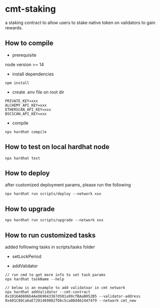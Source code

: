 # cmt-staking

a staking contract to allow users to stake native token on validators to gain rewards.

## How to compile

- prerequisite

node version >= 14

- install dependencies

```
npm install
```

- create .env file on root dir

```
PRIVATE_KEY=xxx
ALCHEMY_API_KEY=xxx
ETHERSCAN_API_KEY=xxx
BSCSCAN_API_KEY=xxx
```

- compile

```
npx hardhat compile
```

## How to test on local hardhat node

```
npx hardhat test
```

## How to deploy

after customized deployment params, please run the following
```
npx hardhat run scripts/deploy --network xxx
```

## How to upgrade

```
npx hardhat run scripts/upgrade --network xxx
```

## How to run customized tasks

added folllowing tasks in scripts/tasks folder

- setLockPeriod

- addValidator


```
// run cmd to get more info to set task params
npx hardhat taskName --help

// below is an example to add validatoar in cmt network
npx hardhat addValidator --cmt-contract 0x1016A0886b4AeD69043367d501a99cfBAaB052B5 --validator-address 0x401C89Ca6aE7201469882fD6c5ca0Dd462447479 --network cmt_new 
```






